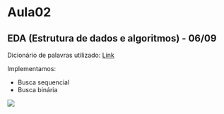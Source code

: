 # Aula02 

## EDA (Estrutura de dados e algoritmos) - 06/09

Dicionário de palavras utilizado:
[Link](https://www.ime.usp.br/~pf/dicios/)

Implementamos:

* Busca sequencial
* Busca binária

![](https://devopedia.org/images/article/28/2951.1490520804.gif)


